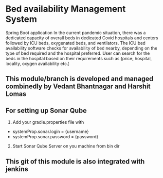 # Bed availability Management System
Spring Boot application
In the current pandemic situation, there was a dedicated capacity of overall beds in dedicated Covid hospitals and centers followed by ICU beds, oxygenated beds, and ventilators. The ICU bed availability software checks for availability of bed nearby, depending on the type of bed required and the hospital preferred. User can search for the beds in the hospital based on their requirements such as (price, hospital, locality, oxygen availability etc.)

## This module/branch is developed and managed combinedly by Vedant Bhantnagar and Harshit Lomas

## For setting up Sonar Qube
1) Add your gradle.properties file with
* systemProp.sonar.login = {username}
* systemProp.sonar.password = {password}
2) Start Sonar Qube Server on you machine from bin dir

## This git of this module is also integrated with jenkins